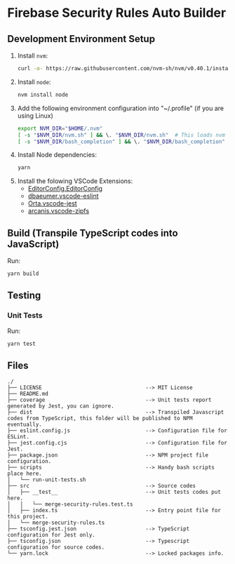 # Firebase Security Rules Auto Builder

## Development Environment Setup
1. Install `nvm`:
    ```bash
    curl -o- https://raw.githubusercontent.com/nvm-sh/nvm/v0.40.1/install.sh | bash
    ```
2. Install `node`:
    ```bash
    nvm install node
    ```
3. Add the following environment configuration into "~/.profile" (if you are using Linux)
    ```bash
    export NVM_DIR="$HOME/.nvm"
    [ -s "$NVM_DIR/nvm.sh" ] && \. "$NVM_DIR/nvm.sh"  # This loads nvm
    [ -s "$NVM_DIR/bash_completion" ] && \. "$NVM_DIR/bash_completion"  # This loads nvm bash_completion
    ```
3. Install Node dependencies:
    ```bash
    yarn
    ```
4. Install the folowing VSCode Extensions:
    * [EditorConfig.EditorConfig](https://open-vsx.org/vscode/item?itemName=EditorConfig.EditorConfig)
    * [dbaeumer.vscode-eslint](https://open-vsx.org/vscode/item?itemName=dbaeumer.vscode-eslint)
    * [Orta.vscode-jest](https://open-vsx.org/vscode/item?itemName=Orta.vscode-jest)
    * [arcanis.vscode-zipfs](https://open-vsx.org/vscode/item?itemName=arcanis.vscode-zipfs)

## Build (Transpile TypeScript codes into JavaScript)
Run:
```bash
yarn build
```

## Testing
### Unit Tests
Run:
```bash
yarn test
```

## Files
```
./
├── LICENSE                                 --> MIT License
├── README.md
├── coverage                                --> Unit tests report generated by Jest, you can ignore.
├── dist                                    --> Transpiled Javascript codes from TypeScript, this folder will be published to NPM eventually.
├── eslint.config.js                        --> Configuration file for ESLint.
├── jest.config.cjs                         --> Configuration file for Jest.
├── package.json                            --> NPM project file configuration.
├── scripts                                 --> Handy bash scripts place here.
│   └── run-unit-tests.sh
├── src                                     --> Source codes
│   ├── __test__                            --> Unit tests codes put here.
│   │   └── merge-security-rules.test.ts
│   ├── index.ts                            --> Entry point file for this project.
│   └── merge-security-rules.ts
├── tsconfig.jest.json                      --> TypeScript configuration for Jest only.
├── tsconfig.json                           --> Typescript configuration for source codes.
└── yarn.lock                               --> Locked packages info.
```
